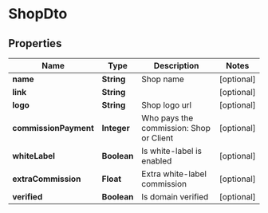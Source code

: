 # ShopDto

## Properties
Name | Type | Description | Notes
------------ | ------------- | ------------- | -------------
**name** | **String** | Shop name |  [optional]
**link** | **String** |  |  [optional]
**logo** | **String** | Shop logo url |  [optional]
**commissionPayment** | **Integer** | Who pays the commission: Shop or Client |  [optional]
**whiteLabel** | **Boolean** | Is white-label is enabled |  [optional]
**extraCommission** | **Float** | Extra white-label commission |  [optional]
**verified** | **Boolean** | Is domain verified |  [optional]
